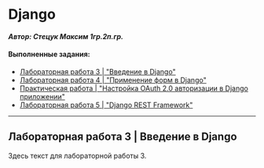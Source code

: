 # Django

#### _Автор: Стецук Максим 1гр.2п.гр._

#### Выполненные задания:
- [Лабораторная работа 3 | "Введение в Django"](#лабораторная-работа-3--введение-в-django)
- [Лабораторная работа 4 | "Применение форм в Django"](#лабораторная-работа-4--применение-форм-в-django)
- [Практическая работа | "Настройка OAuth 2.0 авторизации в Django приложении"](#практическая-работа--настройка-oauth-20-авторизации-в-django-приложении)
- [Лабораторная работа 5 | "Django REST Framework"](#лабораторная-работа-5--django-rest-framework)

---

## Лабораторная работа 3 | Введение в Django

Здесь текст для лабораторной работы 3.
